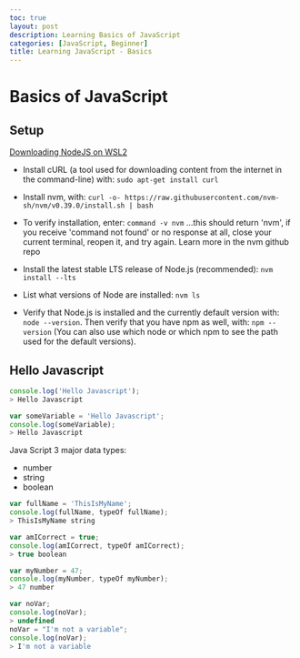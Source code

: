 ```yaml
---
toc: true
layout: post
description: Learning Basics of JavaScript
categories: [JavaScript, Beginner]
title: Learning JavaScript - Basics
---
```


# Basics of JavaScript

## Setup

[Downloading NodeJS on WSL2](https://docs.microsoft.com/en-us/windows/dev-environment/javascript/nodejs-on-wsl)

* Install cURL (a tool used for downloading content from the internet in the command-line) with: `sudo apt-get install curl`

* Install nvm, with: `curl -o- https://raw.githubusercontent.com/nvm-sh/nvm/v0.39.0/install.sh | bash`

* To verify installation, enter: `command -v nvm` ...this should return 'nvm', if you receive 'command not found' or no response at all, close your current terminal, reopen it, and try again. Learn more in the nvm github repo

* Install the latest stable LTS release of Node.js (recommended): `nvm install --lts`

* List what versions of Node are installed: `nvm ls`

* Verify that Node.js is installed and the currently default version with: `node --version`. Then verify that you have npm as well, with: `npm --version` (You can also use which node or which npm to see the path used for the default versions).

## Hello Javascript

```js
console.log('Hello Javascript');
> Hello Javascript
```


```js
var someVariable = 'Hello Javascript';
console.log(someVariable);
> Hello Javascript
```

Java Script 3 major data types:
* number 
* string 
* boolean

```js
var fullName = 'ThisIsMyName';
console.log(fullName, typeOf fullName);
> ThisIsMyName string

var amICorrect = true;
console.log(amICorrect, typeOf amICorrect);
> true boolean

var myNumber = 47;
console.log(myNumber, typeOf myNumber);
> 47 number
```


```js
var noVar;
console.log(noVar);
> undefined
noVar = "I'm not a variable";
console.log(noVar);
> I'm not a variable
```
